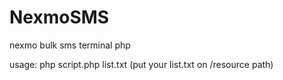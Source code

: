 # NexmoSMS
nexmo bulk sms terminal php

usage: php script.php list.txt
(put your list.txt on /resource path)
